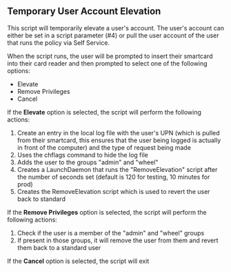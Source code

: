 ## Temporary User Account Elevation

This script will temporarily elevate a user's account. The user's account can either be set in a script parameter (#4) or pull the user account of the user that runs the policy via Self Service.

When the script runs, the user will be prompted to insert their smartcard into their card reader and then prompted to select one of the following options:
 - Elevate
 - Remove Privileges
 - Cancel

If the **Elevate** option is selected, the script will perform the following actions:
1. Create an entry in the local log file with the user's UPN (which is pulled from their smartcard, this ensures that the user being logged is actually in front of the computer) and the type of request being made
2. Uses the chflags command to hide the log file
3. Adds the user to the groups "admin" and "wheel"
4. Creates a LaunchDaemon that runs the "RemoveElevation" script after the number of seconds set (default is 120 for testing, 10 minutes for prod)
5. Creates the RemoveElevation script which is used to revert the user back to standard

If the **Remove Privileges** option is selected, the script will perform the following actions:
1. Check if the user is a member of the "admin" and "wheel" groups
2. If present in those groups, it will remove the user from them and revert them back to a standard user

If the **Cancel** option is selected, the script will exit
